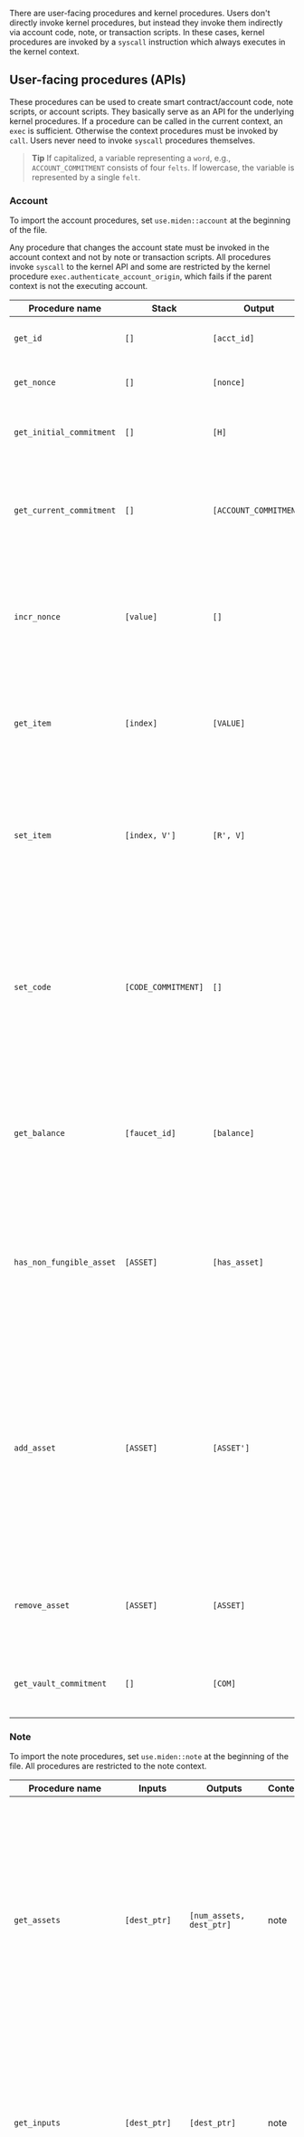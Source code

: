 There are user-facing procedures and kernel procedures. Users don't directly invoke kernel procedures, but instead they invoke them indirectly via account code, note, or transaction scripts. In these cases, kernel procedures are invoked by a `syscall` instruction which always executes in the kernel context.

## User-facing procedures (APIs)

These procedures can be used to create smart contract/account code, note scripts, or account scripts. They basically serve as an API for the underlying kernel procedures. If a procedure can be called in the current context, an `exec` is sufficient. Otherwise the context procedures must be invoked by `call`. Users never need to invoke `syscall` procedures themselves.

> **Tip**
> If capitalized, a variable representing a `word`, e.g., `ACCOUNT_COMMITMENT` consists of four `felts`. If lowercase, the variable is represented by a single `felt`.

### Account

To import the account procedures, set `use.miden::account` at the beginning of the file.

Any procedure that changes the account state must be invoked in the account context and not by note or transaction scripts. All procedures invoke `syscall` to the kernel API and some are restricted by the kernel procedure `exec.authenticate_account_origin`, which fails if the parent context is not the executing account.

| Procedure name           | Stack               | Output                 | Context       | Description                                                                                                                                                                                                                                                                                                                   |
|--------------------------|---------------------|------------------------|---------------|-------------------------------------------------------------------------------------------------------------------------------------------------------------------------------------------------------------------------------------------------------------------------------------------------------------------------------|
| `get_id`                 | `[]`                | `[acct_id]`            | account, note | <ul> <li>Returns the account id.</li> </ul>                                                                                                                                                                                                                                                                                   |
| `get_nonce`              | `[]`                | `[nonce]`              | account, note | <ul> <li>Returns the account nonce.</li> </ul>                                                                                                                                                                                                                                                                                |
| `get_initial_commitment` | `[]`                | `[H]`                  | account, note | <ul> <li>Returns the initial account commitment.</li> </ul>                                                                                                                                                                                                                                                                   |
| `get_current_commitment` | `[]`                | `[ACCOUNT_COMMITMENT]` | account, note | <ul> <li>Computes and returns the account commitment from account data stored in memory.</li> </ul>                                                                                                                                                                                                                           |
| `incr_nonce`             | `[value]`           | `[]`                   | account       | <ul> <li>Increments the account nonce by the provided `value` which can be at most `2^32 - 1` otherwise the procedure panics.</li> </ul>                                                                                                                                                                                      |
| `get_item`               | `[index]`           | `[VALUE]`              | account, note | <ul> <li>Gets an item `VALUE` by `index` from the account storage. </li><li>Panics if the index is out of bounds.</li> </ul>                                                                                                                                                                                                  |
| `set_item`               | `[index, V']`       | `[R', V]`              | account       | <ul> <li>Sets an index/value pair in the account storage. </li><li> Panics if the index is out of bounds. `R` is the new storage commitment.</li> </ul>                                                                                                                                                                       |
| `set_code`               | `[CODE_COMMITMENT]` | `[]`                   | account       | <ul> <li>Sets the code (`CODE_COMMITMENT`) of the account the transaction is being executed against. </li><li>This procedure can only be executed on regular accounts with updatable code. Otherwise, the procedure fails.</li> </ul>                                                                                         |
| `get_balance`            | `[faucet_id]`       | `[balance]`            | account, note | <ul> <li>Returns the `balance` of a fungible asset associated with a `faucet_id`.</li><li> Panics if the asset is not a fungible asset.</li> </ul>                                                                                                                                                                            |
| `has_non_fungible_asset` | `[ASSET]`           | `[has_asset]`          | account, note | <ul> <li>Returns a boolean `has_asset` indicating whether the non-fungible asset is present in the vault. </li><li> Panics if the `ASSET` is a fungible asset. </li> </ul>                                                                                                                                                    |
| `add_asset`              | `[ASSET]`           | `[ASSET']`             | account       | <ul> <li>Adds the specified asset `ASSET` to the vault. Panics under various conditions.</li><li> If `ASSET` is a non-fungible asset, then `ASSET'` is the same as `ASSET`.</li><li> If `ASSET` is a fungible asset, then `ASSET'` is the total fungible asset in the account vault after `ASSET` was added to it.</li> </ul> |
| `remove_asset`           | `[ASSET]`           | `[ASSET]`              | account       | <ul> <li>Removes the specified `ASSET` from the vault. </li><li>Panics under various conditions. </li> </ul>                                                                                                                                                                                                                  |
| `get_vault_commitment`   | `[]`                | `[COM]`                | account, note | <ul> <li>Returns a commitment `COM` to the account vault. </li> </ul>                                                                                                                                                                                                                                                         |

### Note

To import the note procedures, set `use.miden::note` at the beginning of the file. All procedures are restricted to the note context.

| Procedure name           | Inputs                     | Outputs                  | Context | Description                                                                                                                                                                                                      |
|--------------------------|----------------------------|--------------------------|---------|------------------------------------------------------------------------------------------------------------------------------------------------------------------------------------------------------------------|
| `get_assets`             | `[dest_ptr]`               | `[num_assets, dest_ptr]` | note    | <ul> <li>Writes the assets of the currently executing note into memory starting at the specified address `dest_ptr `. </li><li> `num_assets` is the number of assets in the currently executing note.</li> </ul> |
| `get_inputs`             | `[dest_ptr]`               | `[dest_ptr]`             | note    | <ul> <li>Writes the inputs of the currently executed note into memory starting at the specified address, `dest_ptr`. </li> </ul>                                                                                 |
| `get_sender`             | `[]`                       | `[sender]`               | note    | <ul> <li>Returns the `sender` of the note currently being processed. Panics if a note is not being processed. </li> </ul>                                                                                        |
| `compute_inputs_hash`    | `[inputs_ptr, num_inputs]` | `[HASH]`                 | note    | <ul> <li>Computes hash of note inputs starting at the specified memory address.</li> </ul>                                                                                                                       |
| `get_note_serial_number` | `[]`                       | `[SERIAL_NUMBER]`        | note    | <ul> <li>Returns the serial number of the note currently being processed.</li> </ul>                                                                                                                             |
| `get_script_root`        | `[]`                       | `[SCRIPT_ROOT]`          | note    | <ul> <li>Returns the script root of the note currently being processed.</li> </ul>                                                                                                                               |

### Tx

To import the transaction procedures set `use.miden::tx` at the beginning of the file. Only the `create_note` procedure is restricted to the account context.

| Procedure name                | Inputs                    | Outputs | Context       | Description                                                                                                                                                                                                                                                                                                                                                                                                                                                                                                                                       |
|-------------------------------|---------------------------|---------|---------------|---------------------------------------------------------------------------------------------------------------------------------------------------------------------------------------------------------------------------------------------------------------------------------------------------------------------------------------------------------------------------------------------------------------------------------------------------------------------------------------------------------------------------------------------------|
| `get_block_number`            | `[]`                      | `[num]` | account, note | <ul> <li>Returns the block number `num` of the transaction reference block.                                                                                                                                                                                                                                                                                                                                                                                                                                                                       |
| `get_block_commitment`        | `[]`                      | `[COM]` | account, note | <ul> <li>Returns the block commitment `COM` of the transaction's reference block.</li> </ul>                                                                                                                                                                                                                                                                                                                                                                                                                                                      |
| `get_input_notes_commitment`  | `[]`                      | `[COM]` | account, note | <ul> <li>Returns the input notes commitment `COM`. </li><li>This is computed as a sequential hash of (nullifier, empty_word_or_note_commitment) tuples over all input notes. The `empty_word_or_notes_hash` functions as a flag, if the value is set to zero, then the notes are authenticated by the transaction kernel. If the value is non-zero, then note authentication will be delayed to the batch/block kernel. The delayed authentication allows a transaction to consume a public note that is not yet included to a block. </li> </ul> |
| `get_output_notes_commitment` | `[0, 0, 0, 0]`            | `[COM]` | account, note | <ul> <li>Returns the output notes commitment `COM`. </li><li>This is computed as a sequential hash of (note_id, note_metadata) tuples over all output notes. </li> </ul>                                                                                                                                                                                                                                                                                                                                                                          |
| `create_note`                 | `[ASSET, tag, RECIPIENT]` | `[ptr]` | account       | <ul> <li>Creates a new note and returns a pointer to the memory address at which the note is stored.</li><li> `ASSET` is the asset to be included in the note. </li><li>`tag` is the tag to be included in the note. `RECIPIENT` is the recipient of the note.</li><li> `ptr` is the pointer to the memory address at which the note is stored.</li> </ul>                                                                                                                                                                                        |

### Asset

To import the asset procedures set `use.miden::asset` at the beginning of the file. These procedures can only be called by faucet accounts.

| Procedure name              | Stack                    | Output    | Context | Description                                                                                                                                                                                                                             |
|-----------------------------|--------------------------|-----------|---------|-----------------------------------------------------------------------------------------------------------------------------------------------------------------------------------------------------------------------------------------|
| `build_fungible_asset`      | `[faucet_id, amount]`    | `[ASSET]` | faucet  | <ul> <li> Builds a fungible asset `ASSET` for the specified fungible faucet `faucet_id`, and `amount` of asset to create.</li> </ul>                                                                                                    |
| `create_fungible_asset`     | `[amount]`               | `[ASSET]` | faucet  | <ul> <li> Creates a fungible asset `ASSET` for the faucet the transaction is being executed against and `amount` of the asset to create. </li> </ul>                                                                                    |
| `build_non_fungible_asset`  | `[faucet_id, DATA_HASH]` | `[ASSET]` | faucet  | <ul> <li> Builds a non-fungible asset `ASSET` for the specified non-fungible faucet. </li><li> `faucet_id` is the faucet to create the asset for. </li><li> `DATA_HASH` is the data hash of the non-fungible asset to build.</li> </ul> |
| `create_non_fungible_asset` | `[DATA_HASH]`            | `[ASSET]` | faucet  | <ul> <li> Creates a non-fungible asset `ASSET` for the faucet the transaction is being executed against. </li><li>`DATA_HASH` is the data hash of the non-fungible asset to create. </li> </ul>                                         |

### Faucet

To import the faucet procedures, set `use.miden::faucet` at the beginning of the file.

| Procedure name       | Stack     | Outputs            | Context | Description                                                                                                                                                                                             |
|----------------------|-----------|--------------------|---------|---------------------------------------------------------------------------------------------------------------------------------------------------------------------------------------------------------|
| `mint`               | `[ASSET]` | `[ASSET]`          | faucet  | <ul> <li> Mint an asset `ASSET` from the faucet the transaction is being executed against. </li><li>Panics under various conditions. </li> </ul>                                                        |
| `burn`               | `[ASSET]` | `[ASSET]`          | faucet  | <ul> <li> Burn an asset `ASSET` from the faucet the transaction is being executed against. </li><li>Panics under various conditions. </li> </ul>                                                        |
| `get_total_issuance` | `[]`      | `[total_issuance]` | faucet  | <ul> <li> Returns the `total_issuance` of the fungible faucet the transaction is being executed against. </li><li>Panics if the transaction is not being executed against a fungible faucet.</li> </ul> |
